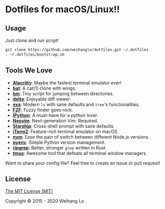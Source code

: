 # Dotfiles for macOS/Linux!!

## Usage

Just clone and run script!

```bash
git clone https://github.com/weihanglo/dotfiles.git ~/.dotfiles
. ~/.dotfiles/bootstrap.sh
```

## Tools We Love

- [**Alacritty**]: Maybe the fastest terminal emulator ever!
- [**bat**]: A cat(1) clone with wings.
- [**bm**]: Tiny script for jumping between directories.
- [**delta**]: Enjoyable diff viewer.
- [**exa**]: Modern `ls` with sane defaults and `tree`'s functionalities.
- [**FZF**]: Fuzzy finder goes rock.
- [**IPython**]: A must-have for a python lover.
- [**Neovim**]: Next-generation Vim. Required.
- [**Starship**]: Cross-shell prompt with sane defaults.
- [**iTerm2**]: Feature-rich terminal emulator on macOS.
- [**nvm**]: Ease the pain of switch between different Node.js versions.
- [**pyenv**]: Simple Python version management.
- [**ripgrep**]: Better, stronger `grep` written in Rust.
- [**tmux**]: Awesome tool that defeats all terminal window managers.

Want to share your config file? 
Feel free to create an issue or pull request!

## License

[The MIT License (MIT)](LICENSE)

Copyright © 2015 - 2020 Weihang Lo

[**Alacritty**]: https://github.com/jwilm/alacritty
[**bat**]: https://github.com/sharkdp/bat
[**bm**]: .bm.sh
[**delta**]: https://github.com/dandavison/delta
[**exa**]: https://the.exa.website/
[**FZF**]: https://github.com/junegunn/fzf
[**IPython**]: https://ipython.org
[**Neovim**]: https://neovim.io
[**Starship**]: https://starship.rs
[**iTerm2**]: https://www.iterm2.com
[**nvm**]: https://github.com/creationix/nvm
[**pyenv**]: https://github.com/pyenv/pyenv
[**ripgrep**]: https://github.com/burntsushi/ripgrep
[**tmux**]: https://tmux.github.io
